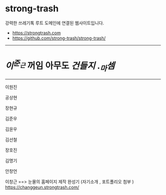 # strong-trash

강력한 쓰레기톡 루트 도메인에 연결된 웹사이트입니다.

* https://strongtrash.com
* https://github.com/strong-trash/strong-trash/

---

# $이^{준_근}$ 꺼임 **아무도** $건들지$ $._마셈$

---

이원진

공상현

장현규

김준우

김윤우

김선철

장호진

김명기

안창언

이창근  ==> 눈물의 홈페이지 제작 완성기 (자기소개 , 포트폴리오 첨부 ) https://changgeun.strongtrash.com/
